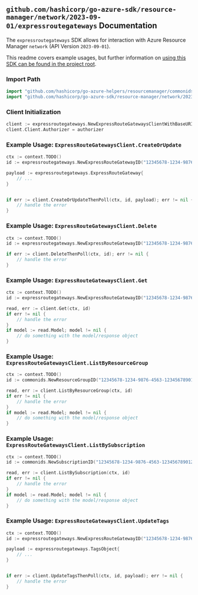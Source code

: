 
## `github.com/hashicorp/go-azure-sdk/resource-manager/network/2023-09-01/expressroutegateways` Documentation

The `expressroutegateways` SDK allows for interaction with Azure Resource Manager `network` (API Version `2023-09-01`).

This readme covers example usages, but further information on [using this SDK can be found in the project root](https://github.com/hashicorp/go-azure-sdk/tree/main/docs).

### Import Path

```go
import "github.com/hashicorp/go-azure-helpers/resourcemanager/commonids"
import "github.com/hashicorp/go-azure-sdk/resource-manager/network/2023-09-01/expressroutegateways"
```


### Client Initialization

```go
client := expressroutegateways.NewExpressRouteGatewaysClientWithBaseURI("https://management.azure.com")
client.Client.Authorizer = authorizer
```


### Example Usage: `ExpressRouteGatewaysClient.CreateOrUpdate`

```go
ctx := context.TODO()
id := expressroutegateways.NewExpressRouteGatewayID("12345678-1234-9876-4563-123456789012", "example-resource-group", "expressRouteGatewayName")

payload := expressroutegateways.ExpressRouteGateway{
	// ...
}


if err := client.CreateOrUpdateThenPoll(ctx, id, payload); err != nil {
	// handle the error
}
```


### Example Usage: `ExpressRouteGatewaysClient.Delete`

```go
ctx := context.TODO()
id := expressroutegateways.NewExpressRouteGatewayID("12345678-1234-9876-4563-123456789012", "example-resource-group", "expressRouteGatewayName")

if err := client.DeleteThenPoll(ctx, id); err != nil {
	// handle the error
}
```


### Example Usage: `ExpressRouteGatewaysClient.Get`

```go
ctx := context.TODO()
id := expressroutegateways.NewExpressRouteGatewayID("12345678-1234-9876-4563-123456789012", "example-resource-group", "expressRouteGatewayName")

read, err := client.Get(ctx, id)
if err != nil {
	// handle the error
}
if model := read.Model; model != nil {
	// do something with the model/response object
}
```


### Example Usage: `ExpressRouteGatewaysClient.ListByResourceGroup`

```go
ctx := context.TODO()
id := commonids.NewResourceGroupID("12345678-1234-9876-4563-123456789012", "example-resource-group")

read, err := client.ListByResourceGroup(ctx, id)
if err != nil {
	// handle the error
}
if model := read.Model; model != nil {
	// do something with the model/response object
}
```


### Example Usage: `ExpressRouteGatewaysClient.ListBySubscription`

```go
ctx := context.TODO()
id := commonids.NewSubscriptionID("12345678-1234-9876-4563-123456789012")

read, err := client.ListBySubscription(ctx, id)
if err != nil {
	// handle the error
}
if model := read.Model; model != nil {
	// do something with the model/response object
}
```


### Example Usage: `ExpressRouteGatewaysClient.UpdateTags`

```go
ctx := context.TODO()
id := expressroutegateways.NewExpressRouteGatewayID("12345678-1234-9876-4563-123456789012", "example-resource-group", "expressRouteGatewayName")

payload := expressroutegateways.TagsObject{
	// ...
}


if err := client.UpdateTagsThenPoll(ctx, id, payload); err != nil {
	// handle the error
}
```
